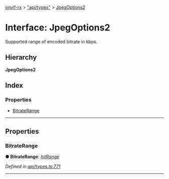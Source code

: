 [onvif-rx](../README.md) > ["api/types"](../modules/_api_types_.md) > [JpegOptions2](../interfaces/_api_types_.jpegoptions2.md)

# Interface: JpegOptions2

Supported range of encoded bitrate in kbps.

## Hierarchy

**JpegOptions2**

## Index

### Properties

* [BitrateRange](_api_types_.jpegoptions2.md#bitraterange)

---

## Properties

<a id="bitraterange"></a>

###  BitrateRange

**● BitrateRange**: *[IntRange](_api_types_.intrange.md)*

*Defined in [api/types.ts:771](https://github.com/patrickmichalina/onvif-rx/blob/f117e44/src/api/types.ts#L771)*

___

